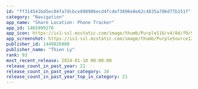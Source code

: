 ```yaml
---
id: "ff314541bd5ec04fa7dcbce898986ecd4fcdef3896e0e62c4835a706d77b151f"
category: "Navigation"
app_name: "Share Location: Phone Tracker"
app_id: 1465999276
app_icon: https://is1-ssl.mzstatic.com/image/thumb/Purple116/v4/8d/f0/91/8df0913a-8cff-5d25-b003-41b49418d1df/AppIcon-0-0-1x_U007epad-0-0-0-0-0-0-85-220.png/1024x1024bb.png
app_screenshot: https://is1-ssl.mzstatic.com/image/thumb/PurpleSource126/v4/88/4a/cb/884acb61-4f01-4a12-cc55-ca9620c9ad9c/59ddcfa5-c653-415d-b747-5cada2f38780_Simulator_Screenshot_-_iPhone_14_Plus_-_2023-11-05_at_04.23.41.png/1284x2778bb.png
publisher_id: 1449026900
publisher_name: "Thien Ly"
rank: 93
most_recent_release: 2024-01-10 00:00:00
release_count_in_past_year: 21
release_count_in_past_year_category: 10
release_count_in_past_year_top_in_category: 21
---
```

